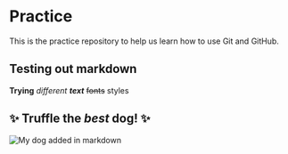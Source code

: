 # Practice
This is the practice repository to help us learn how to use Git and GitHub.
## Testing out markdown
**Trying** *different* **_text_** ~~fonts~~ styles
## ✨ Truffle the **_best_** dog! ✨
![My dog added in markdown](https://lh3.googleusercontent.com/a/ACg8ocLH66EYsS3P8b9tWOOMrxKiD4qCWaQad5CynIntupC1Ex9TsTs=s576-c-no)
